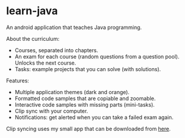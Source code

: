 # learn-java
An android application that teaches Java programming.

About the curriculum:
- Courses, separated into chapters.
- An exam for each course (random questions from a question pool). Unlocks the next course.
- Tasks: example projects that you can solve (with solutions).

Features:
- Multiple application themes (dark and orange).
- Formatted code samples that are copiable and zoomable.
- Interactive code samples with missing parts (mini-tasks).
- Clip sync with your computer.
- Notifications: get alerted when you can take a failed exam again.

Clip syncing uses my small app that can be downloaded from [here](https://gtomika.github.io/learn-java-clipsync/).
